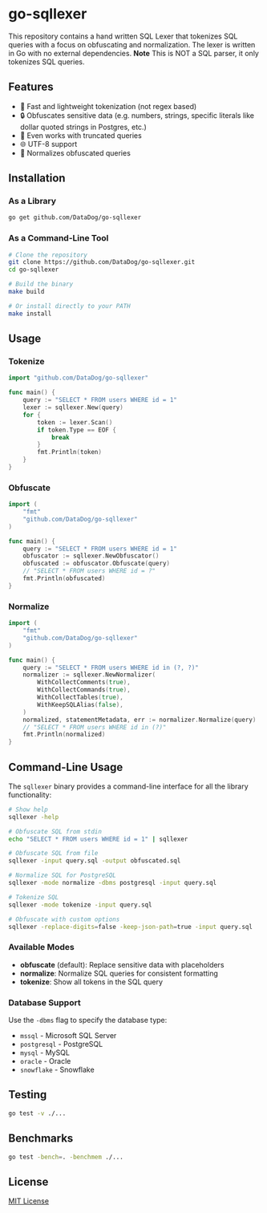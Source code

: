 # go-sqllexer

This repository contains a hand written SQL Lexer that tokenizes SQL queries with a focus on obfuscating and normalization. The lexer is written in Go with no external dependencies.
**Note** This is NOT a SQL parser, it only tokenizes SQL queries.

## Features

- :rocket: Fast and lightweight tokenization (not regex based)
- :lock: Obfuscates sensitive data (e.g. numbers, strings, specific literals like dollar quoted strings in Postgres, etc.)
- :book: Even works with truncated queries
- :globe_with_meridians: UTF-8 support
- :wrench: Normalizes obfuscated queries

## Installation

### As a Library

```bash
go get github.com/DataDog/go-sqllexer
```

### As a Command-Line Tool

```bash
# Clone the repository
git clone https://github.com/DataDog/go-sqllexer.git
cd go-sqllexer

# Build the binary
make build

# Or install directly to your PATH
make install
```

## Usage

### Tokenize

```go
import "github.com/DataDog/go-sqllexer"

func main() {
    query := "SELECT * FROM users WHERE id = 1"
    lexer := sqllexer.New(query)
    for {
        token := lexer.Scan()
        if token.Type == EOF {
            break
        }
        fmt.Println(token)
    }
}
```

### Obfuscate

```go
import (
    "fmt"
    "github.com/DataDog/go-sqllexer"
)

func main() {
    query := "SELECT * FROM users WHERE id = 1"
    obfuscator := sqllexer.NewObfuscator()
    obfuscated := obfuscator.Obfuscate(query)
    // "SELECT * FROM users WHERE id = ?"
    fmt.Println(obfuscated)
}
```

### Normalize

```go
import (
    "fmt"
    "github.com/DataDog/go-sqllexer"
)

func main() {
    query := "SELECT * FROM users WHERE id in (?, ?)"
    normalizer := sqllexer.NewNormalizer(
        WithCollectComments(true),
        WithCollectCommands(true),
        WithCollectTables(true),
        WithKeepSQLAlias(false),
    )
    normalized, statementMetadata, err := normalizer.Normalize(query)
    // "SELECT * FROM users WHERE id in (?)"
    fmt.Println(normalized)
}
```

## Command-Line Usage

The `sqllexer` binary provides a command-line interface for all the library functionality:

```bash
# Show help
sqllexer -help

# Obfuscate SQL from stdin
echo "SELECT * FROM users WHERE id = 1" | sqllexer

# Obfuscate SQL from file
sqllexer -input query.sql -output obfuscated.sql

# Normalize SQL for PostgreSQL
sqllexer -mode normalize -dbms postgresql -input query.sql

# Tokenize SQL
sqllexer -mode tokenize -input query.sql

# Obfuscate with custom options
sqllexer -replace-digits=false -keep-json-path=true -input query.sql
```

### Available Modes

- **obfuscate** (default): Replace sensitive data with placeholders
- **normalize**: Normalize SQL queries for consistent formatting
- **tokenize**: Show all tokens in the SQL query

### Database Support

Use the `-dbms` flag to specify the database type:
- `mssql` - Microsoft SQL Server
- `postgresql` - PostgreSQL
- `mysql` - MySQL
- `oracle` - Oracle
- `snowflake` - Snowflake

## Testing

```bash
go test -v ./...
```

## Benchmarks

```bash
go test -bench=. -benchmem ./...
```

## License

[MIT License](LICENSE)
